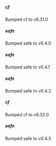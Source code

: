 
##### cf
Bumped cf to v6.31.0

##### safe
Bumped safe to v0.4.0

##### safe
Bumped safe to v0.4.1

##### safe
Bumped safe to v0.4.2

##### cf
Bumped cf to v6.32.0

##### safe
Bumped safe to v0.4.3
